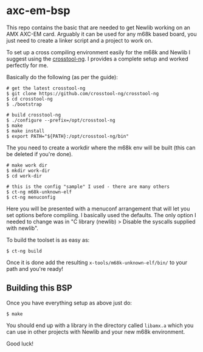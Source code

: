 # axc-em-bsp

This repo contains the basic that are needed to get Newlib working on an AMX AXC-EM card. Arguably it can be used for any m68k based board, you just need to create a linker script and a project to work on.

To set up a cross compiling environment easily for the m68k and Newlib I suggest using the [crosstool-ng](http://crosstool-ng.github.io/). I provides a complete setup and worked perfectly for me.

Basically do the following (as per the guide):

```
# get the latest crosstool-ng
$ git clone https://github.com/crosstool-ng/crosstool-ng
$ cd crosstool-ng
$ ./bootstrap

# build crosstool-ng
$ ./configure --prefix=/opt/crosstool-ng
$ make
$ make install
$ export PATH="${PATH}:/opt/crosstool-ng/bin"
```

The you need to create a workdir where the m68k env will be built (this can be deleted if you're done).

```
# make work dir
$ mkdir work-dir
$ cd work-dir

# this is the config "sample" I used - there are many others
$ ct-ng m68k-unknown-elf
$ ct-ng menuconfig
```

Here you will be presented with a menuconf arrangement that will let you set options before compliing. I basically used the defaults. The only option I needed to change was in "C library (newlib) > Disable the syscalls supplied with newlib".

To build the toolset is as easy as:
```
$ ct-ng build
```

Once it is done add the resulting `x-tools/m68k-unknown-elf/bin/` to your path and you're ready!

## Building this BSP

Once you have everything setup as above just do:
```
$ make
```

You should end up with a library in the directory called `libamx.a` which you can use in other projects with Newlib and your new m68k environment.

Good luck!
